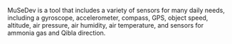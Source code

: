 MuSeDev is a tool that includes a variety of sensors for many daily needs, including a gyroscope, accelerometer, compass, GPS, object speed, altitude, air pressure, air humidity, air temperature, and sensors for ammonia gas and Qibla direction.
